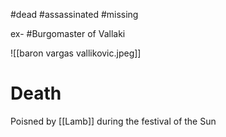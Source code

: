 #dead #assassinated #missing

ex- #Burgomaster of Vallaki

![[baron vargas vallikovic.jpeg]]
# Death
Poisned by [[Lamb]] during the festival of the Sun